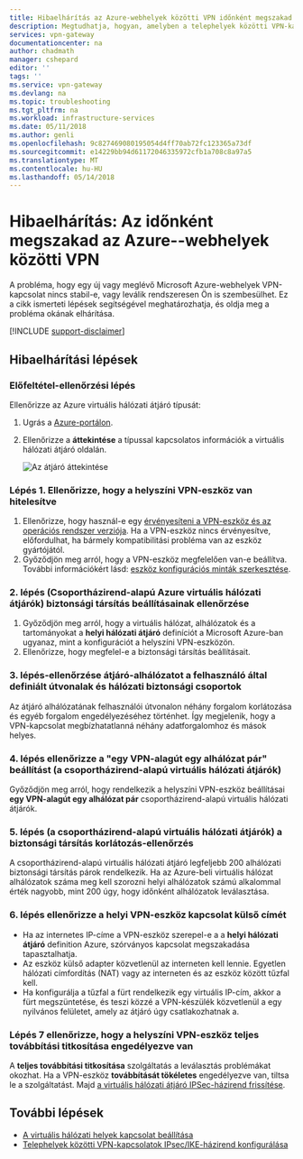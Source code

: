 ```yaml
---
title: Hibaelhárítás az Azure-webhelyek közötti VPN időnként megszakad |} Microsoft Docs
description: Megtudhatja, hogyan, amelyben a telephelyek közötti VPN-kapcsolat a megszakítja rendszeresen a probléma elhárításához.
services: vpn-gateway
documentationcenter: na
author: chadmath
manager: cshepard
editor: ''
tags: ''
ms.service: vpn-gateway
ms.devlang: na
ms.topic: troubleshooting
ms.tgt_pltfrm: na
ms.workload: infrastructure-services
ms.date: 05/11/2018
ms.author: genli
ms.openlocfilehash: 9c827469080195054d4ff70ab72fc123365a73df
ms.sourcegitcommit: e14229bb94d61172046335972cfb1a708c8a97a5
ms.translationtype: MT
ms.contentlocale: hu-HU
ms.lasthandoff: 05/14/2018
---
```

# <a name="troubleshooting-azure-site-to-site-vpn-disconnects-intermittently"></a>Hibaelhárítás: Az időnként megszakad az Azure--webhelyek közötti VPN

A probléma, hogy egy új vagy meglévő Microsoft Azure-webhelyek VPN-kapcsolat nincs stabil-e, vagy leválik rendszeresen Ön is szembesülhet. Ez a cikk ismerteti lépések segítségével meghatározhatja, és oldja meg a probléma okának elhárítása. 

[!INCLUDE [support-disclaimer](../../includes/support-disclaimer.md)]

## <a name="troubleshooting-steps"></a>Hibaelhárítási lépések

### <a name="prerequisite-step"></a>Előfeltétel-ellenőrzési lépés

Ellenőrizze az Azure virtuális hálózati átjáró típusát:

1. Ugrás a [Azure-portálon](https://portal.azure.com).
2. Ellenőrizze a **áttekintése** a típussal kapcsolatos információk a virtuális hálózati átjáró oldalán.
    
    ![Az átjáró áttekintése](media\vpn-gateway-troubleshoot-site-to-site-disconnected-intermittently\gatewayoverview.png)

### <a name="step-1-check-whether-the-on-premises-vpn-device-is-validated"></a>Lépés 1. Ellenőrizze, hogy a helyszíni VPN-eszköz van hitelesítve

1. Ellenőrizze, hogy használ-e egy [érvényesíteni a VPN-eszköz és az operációs rendszer verziója](vpn-gateway-about-vpn-devices.md#devicetable). Ha a VPN-eszköz nincs érvényesítve, előfordulhat, ha bármely kompatibilitási probléma van az eszköz gyártójától.
2. Győződjön meg arról, hogy a VPN-eszköz megfelelően van-e beállítva. További információkért lásd: [eszköz konfigurációs minták szerkesztése](vpn-gateway-about-vpn-devices.md#editing).

### <a name="step-2-check-the-security-association-settingsfor-policy-based-azure-virtual-network-gateways"></a>2. lépés (Csoportházirend-alapú Azure virtuális hálózati átjárók) biztonsági társítás beállításainak ellenőrzése

1. Győződjön meg arról, hogy a virtuális hálózat, alhálózatok és a tartományokat a **helyi hálózati átjáró** definíciót a Microsoft Azure-ban ugyanaz, mint a konfigurációt a helyszíni VPN-eszközön.
2. Ellenőrizze, hogy megfelel-e a biztonsági társítás beállításait.

### <a name="step-3-check-for-user-defined-routes-or-network-security-groups-on-gateway-subnet"></a>3. lépés-ellenőrzése átjáró-alhálózatot a felhasználó által definiált útvonalak és hálózati biztonsági csoportok

Az átjáró alhálózatának felhasználói útvonalon néhány forgalom korlátozása és egyéb forgalom engedélyezéséhez történhet. Így megjelenik, hogy a VPN-kapcsolat megbízhatatlanná néhány adatforgalomhoz és mások helyes. 

### <a name="step-4-check-the-one-vpn-tunnel-per-subnet-pair-setting-for-policy-based-virtual-network-gateways"></a>4. lépés ellenőrizze a "egy VPN-alagút egy alhálózat pár" beállítást (a csoportházirend-alapú virtuális hálózati átjárók)

Győződjön meg arról, hogy rendelkezik a helyszíni VPN-eszköz beállításai **egy VPN-alagút egy alhálózat pár** csoportházirend-alapú virtuális hálózati átjárók.

### <a name="step-5-check-for-security-association-limitation-for-policy-based-virtual-network-gateways"></a>5. lépés (a csoportházirend-alapú virtuális hálózati átjárók) a biztonsági társítás korlátozás-ellenőrzés

A csoportházirend-alapú virtuális hálózati átjáró legfeljebb 200 alhálózati biztonsági társítás párok rendelkezik. Ha az Azure-beli virtuális hálózat alhálózatok száma meg kell szorozni helyi alhálózatok számú alkalommal érték nagyobb, mint 200 úgy, hogy időnként alhálózatok leválasztása.

### <a name="step-6-check-on-premises-vpn-device-external-interface-address"></a>6. lépés ellenőrizze a helyi VPN-eszköz kapcsolat külső címét

- Ha az internetes IP-címe a VPN-eszköz szerepel-e a a **helyi hálózati átjáró** definition Azure, szórványos kapcsolat megszakadása tapasztalhatja.
- Az eszköz külső adapter közvetlenül az interneten kell lennie. Egyetlen hálózati címfordítás (NAT) vagy az interneten és az eszköz között tűzfal kell.
-  Ha konfigurálja a tűzfal a fürt rendelkezik egy virtuális IP-cím, akkor a fürt megszüntetése, és teszi közzé a VPN-készülék közvetlenül a egy nyilvános felületet, amely az átjáró úgy csatlakozhatnak a.

### <a name="step-7-check-whether-the-on-premises-vpn-device-has-perfect-forward-secrecy-enabled"></a>Lépés 7 ellenőrizze, hogy a helyszíni VPN-eszköz teljes továbbítási titkosítása engedélyezve van

A **teljes továbbítási titkosítása** szolgáltatás a leválasztás problémákat okozhat. Ha a VPN-eszköz **továbbítását tökéletes** engedélyezve van, tiltsa le a szolgáltatást. Majd [a virtuális hálózati átjáró IPSec-házirend frissítése](vpn-gateway-ipsecikepolicy-rm-powershell.md#managepolicy).

## <a name="next-steps"></a>További lépések

- [A virtuális hálózati helyek kapcsolat beállítása](vpn-gateway-howto-site-to-site-resource-manager-portal.md)
- [Telephelyek közötti VPN-kapcsolatok IPsec/IKE-házirend konfigurálása](vpn-gateway-ipsecikepolicy-rm-powershell.md)


